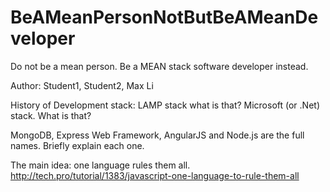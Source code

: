 # BeAMeanPersonNotButBeAMeanDeveloper
Do not be a mean person. Be a MEAN stack software developer instead.

Author: Student1, Student2, Max Li

History of Development stack: LAMP stack what is that?    Microsoft (or .Net) stack. What is that?

MongoDB, Express Web Framework, AngularJS and Node.js are the full names. Briefly explain each one.

The main idea: one language rules them all. http://tech.pro/tutorial/1383/javascript-one-language-to-rule-them-all



